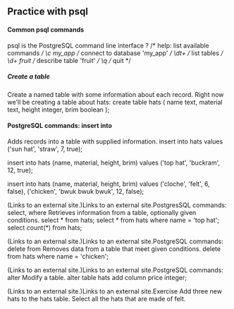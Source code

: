 ## Practice with psql

#### Common psql commands
psql is the PostgreSQL command line interface
\?         /* help: list available commands */
\c my_app  /* connect to database 'my_app' */
\dt+       /* list tables */
\d+ fruit  /* describe table 'fruit' */
\q         /* quit */


##### Create a table 

Create a named table with some information about each record. Right now we'll be creating a table about hats:
create table hats (
  name     text,
  material text,
  height   integer,
  brim     boolean
);


#### PostgreSQL commands: insert into
Adds records into a table with supplied information.
insert into hats values ('sun hat', 'straw', 7, true);

insert into hats (name, material, height, brim) values
  ('top hat', 'buckram', 12, true);

insert into hats (name, material, height, brim) values
  ('cloche', 'felt', 6, false),
  ('chicken', 'bwuk bwuk bwuk', 12, false);



 (Links to an external site.)Links to an external site.PostgresSQL commands: select, where
Retrieves information from a table, optionally given conditions.
select * from hats;
select * from hats where name = 'top hat';
select count(*) from hats;

 (Links to an external site.)Links to an external site.PostgreSQL commands: delete from
Removes data from a table that meet given conditions.
delete from hats where name = 'chicken';

 (Links to an external site.)Links to an external site.PostgreSQL commands: alter
Modify a table.
alter table hats add column price integer;

 (Links to an external site.)Links to an external site.Exercise
Add three new hats to the hats table.
Select all the hats that are made of felt.
